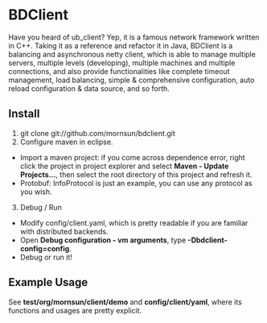 # BDClient
Have you heard of ub_client? Yep, it is a famous network framework written in C++. Taking it as a reference and refactor it in Java, BDClient is a balancing and asynchronous netty client, which is able to manage multiple servers, multiple levels (developing), multiple machines and multiple connections, and also provide functionalities like complete timeout management, load balancing, simple &amp; comprehensive configuration, auto reload configuration &amp; data source, and so forth.

## Install

1. git clone git://github.com/mornsun/bdclient.git
2. Configure maven in eclipse.
 * Import a maven project: if you come across dependence error, right click the project in project explorer and select **Maven - Update Projects...**, then select the root directory of this project and refresh it.
 * Protobuf: InfoProtocol is just an example, you can use any protocol as you wish.
3. Debug / Run
 * Modify config/client.yaml, which is pretty readable if you are familiar with distributed backends.
 * Open **Debug configuration - vm arguments**, type **-Dbdclient-config=config**.
 * Debug or run it!

## Example Usage

See **test/org/mornsun/client/demo** and **config/client/yaml**, where its functions and usages are pretty explicit.

